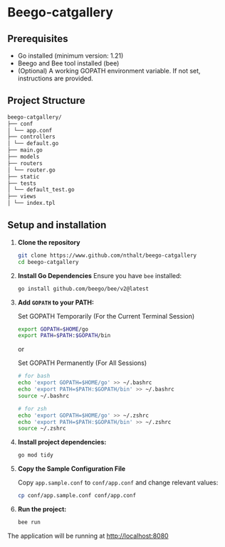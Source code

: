 # Beego-catgallery

## Prerequisites

- Go installed (minimum version: 1.21)
- Beego and Bee tool installed (bee)
- (Optional) A working GOPATH environment variable. If not set, instructions are provided.

## Project Structure

```bash
beego-catgallery/
├── conf
│ └── app.conf
├── controllers
│ └── default.go
├── main.go
├── models
├── routers
│ └── router.go
├── static
├── tests
│ └── default_test.go
├── views
│ └── index.tpl

```

## Setup and installation

1. **Clone the repository**

   ```sh
   git clone https://www.github.com/nthalt/beego-catgallery
   cd beego-catgallery
   ```

2. **Install Go Dependencies**
   Ensure you have `bee` installed:

   ```sh
   go install github.com/beego/bee/v2@latest
   ```

3. **Add `GOPATH` to your PATH:**

   Set GOPATH Temporarily (For the Current Terminal Session)

   ```sh
   export GOPATH=$HOME/go
   export PATH=$PATH:$GOPATH/bin
   ```

   or

   Set GOPATH Permanently (For All Sessions)

   ```sh
   # for bash
   echo 'export GOPATH=$HOME/go' >> ~/.bashrc
   echo 'export PATH=$PATH:$GOPATH/bin' >> ~/.bashrc
   source ~/.bashrc
   ```

   ```sh
   # for zsh
   echo 'export GOPATH=$HOME/go' >> ~/.zshrc
   echo 'export PATH=$PATH:$GOPATH/bin' >> ~/.zshrc
   source ~/.zshrc
   ```

<!-- 4. **Move to `src` directory:**

   ```sh
   cd $GOPATH/src/
   ``` -->

4. **Install project dependencies:**

   ```bash
   go mod tidy
   ```

5. **Copy the Sample Configuration File**

   Copy `app.sample.conf` to `conf/app.conf` and change relevant values:

   ```bash
   cp conf/app.sample.conf conf/app.conf
   ```

6. **Run the project:**

   ```sh
   bee run
   ```

The application will be running at [http://localhost:8080](http://localhost:8080)
